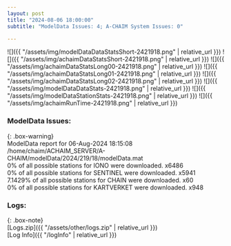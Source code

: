 ```yaml
---
layout: post
title: "2024-08-06 18:00:00"
subtitle: "ModelData Issues: 4; A-CHAIM System Issues: 0"

---
```


![]({{ "/assets/img/modelDataDataStatsShort-2421918.png" | relative_url }})
![]({{ "/assets/img/achaimDataStatsShort-2421918.png" | relative_url }})
![]({{ "/assets/img/achaimDataStatsLong00-2421918.png" | relative_url }})
![]({{ "/assets/img/achaimDataStatsLong01-2421918.png" | relative_url }})
![]({{ "/assets/img/achaimDataStatsLong02-2421918.png" | relative_url }})
![]({{ "/assets/img/modelDataDataStats-2421918.png" | relative_url }})
![]({{ "/assets/img/modelDataStationStats-2421918.png" | relative_url }})
![]({{ "/assets/img/achaimRunTime-2421918.png" | relative_url }})


### ModelData Issues:  
  
{: .box-warning}  
 ModelData report for 06-Aug-2024 18:15:08   
 /home/chaim/ACHAIM_SERVER/A-CHAIM/modelData/2024/219/18/modelData.mat   
 0% of all possible stations for IONO were downloaded. x6486   
 0% of all possible stations for SENTINEL were downloaded. x5941   
 7.1429% of all possible stations for CHAIN were downloaded. x60   
 0% of all possible stations for KARTVERKET were downloaded. x948   
  


### Logs:  
  
{: .box-note}  
[Logs.zip]({{ "/assets/other/logs.zip" | relative_url }})  
[Log Info]({{ "/logInfo" | relative_url }})  
